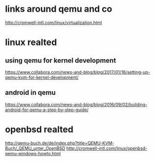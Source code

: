 links around qemu and co
========================

http://cromwell-intl.com/linux/virtualization.html

linux realted
=============

using qemu for kernel development
---------------------------------

https://www.collabora.com/news-and-blog/blog/2017/01/16/setting-up-qemu-kvm-for-kernel-development/


android in qemu
---------------

https://www.collabora.com/news-and-blog/blog/2016/09/02/building-android-for-qemu-a-step-by-step-guide/


openbsd realted
===============

http://qemu-buch.de/de/index.php?title=QEMU-KVM-Buch/_QEMU_unter_OpenBSD
http://cromwell-intl.com/linux/openbsd-qemu-windows-howto.html


